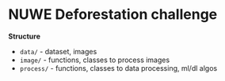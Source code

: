 # NUWE Deforestation challenge

**Structure**
- `data/` - dataset, images
- `image/` - functions, classes to process images
- `process/` - functions, classes to data processing, ml/dl algos